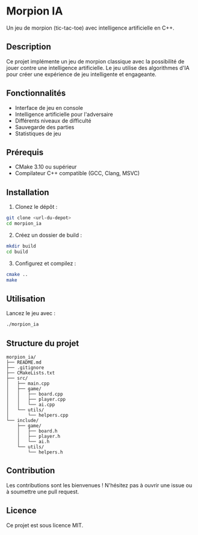 # Morpion IA

Un jeu de morpion (tic-tac-toe) avec intelligence artificielle en C++.

## Description

Ce projet implémente un jeu de morpion classique avec la possibilité de jouer contre une intelligence artificielle. Le jeu utilise des algorithmes d'IA pour créer une expérience de jeu intelligente et engageante.

## Fonctionnalités

- Interface de jeu en console
- Intelligence artificielle pour l'adversaire
- Différents niveaux de difficulté
- Sauvegarde des parties
- Statistiques de jeu

## Prérequis

- CMake 3.10 ou supérieur
- Compilateur C++ compatible (GCC, Clang, MSVC)

## Installation

1. Clonez le dépôt :
```bash
git clone <url-du-depot>
cd morpion_ia
```

2. Créez un dossier de build :
```bash
mkdir build
cd build
```

3. Configurez et compilez :
```bash
cmake ..
make
```

## Utilisation

Lancez le jeu avec :
```bash
./morpion_ia
```

## Structure du projet

```
morpion_ia/
├── README.md
├── .gitignore
├── CMakeLists.txt
├── src/
│   ├── main.cpp
│   ├── game/
│   │   ├── board.cpp
│   │   ├── player.cpp
│   │   └── ai.cpp
│   └── utils/
│       └── helpers.cpp
└── include/
    ├── game/
    │   ├── board.h
    │   ├── player.h
    │   └── ai.h
    └── utils/
        └── helpers.h
```

## Contribution

Les contributions sont les bienvenues ! N'hésitez pas à ouvrir une issue ou à soumettre une pull request.

## Licence

Ce projet est sous licence MIT. 